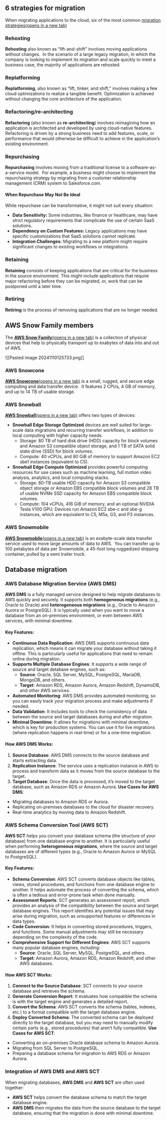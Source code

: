 ## 6 strategies for migration

When migrating applications to the cloud, six of the most common [migration strategies(opens in a new tab)](https://aws.amazon.com/blogs/enterprise-strategy/6-strategies-for-migrating-applications-to-the-cloud/)
### Rehosting
**Rehosting** also known as “lift-and-shift” involves moving applications without changes. 
In the scenario of a large legacy migration, in which the company is looking to implement its migration and scale quickly to meet a business case, the majority of applications are rehosted.   
### Replatforming
**Replatforming**, also known as “lift, tinker, and shift,” involves making a few cloud optimizations to realize a tangible benefit. Optimization is achieved without changing the core architecture of the application.
### Refactoring/re-architecting
**Refactoring** (also known as **re-architecting**) involves reimagining how an application is architected and developed by using cloud-native features. Refactoring is driven by a strong business need to add features, scale, or performance that would otherwise be difficult to achieve in the application’s existing environment.
### Repurchasing
**Repurchasing** involves moving from a traditional license to a software-as-a-service model. 
For example, a business might choose to implement the repurchasing strategy by migrating from a customer relationship management (CRM) system to Salesforce.com.
#### **When Repurchase May Not Be Ideal**
While repurchase can be transformative, it might not suit every situation:
- **Data Sensitivity:** Some industries, like finance or healthcare, may have strict regulatory requirements that complicate the use of certain SaaS solutions.
- **Dependency on Custom Features:** Legacy applications may have specific customizations that SaaS solutions cannot replicate.
- **Integration Challenges:** Migrating to a new platform might require significant changes to existing workflows or integrations.
### Retaining
**Retaining** consists of keeping applications that are critical for the business in the source environment. This might include applications that require major refactoring before they can be migrated, or, work that can be postponed until a later time.
### Retiring
**Retiring** is the process of removing applications that are no longer needed.
## AWS Snow Family members
The [**AWS Snow Family**(opens in a new tab)](https://aws.amazon.com/snow) is a collection of physical devices that help to physically transport up to exabytes of data into and out of AWS. 

![[Pasted image 20241110125733.png]]
### AWS Snowcone 
[**AWS Snowcone**(opens in a new tab)](https://aws.amazon.com/snowcone) is a small, rugged, and secure edge computing and data transfer device. 
It features 2 CPUs, 4 GB of memory, and up to 14 TB of usable storage.
### AWS Snowball
[**AWS Snowball**(opens in a new tab)](https://aws.amazon.com/snowball/) offers two types of devices:
- **Snowball Edge Storage Optimized** devices are well suited for large-scale data migrations and recurring transfer workflows, in addition to local computing with higher capacity needs. 
    - Storage: 80 TB of hard disk drive (HDD) capacity for block volumes and Amazon S3 compatible object storage, and 1 TB of SATA solid state drive (SSD) for block volumes. 
    - Compute: 40 vCPUs, and 80 GiB of memory to support Amazon EC2 sbe1 instances (equivalent to C5).
- **Snowball Edge Compute Optimized** provides powerful computing resources for use cases such as machine learning, full motion video analysis, analytics, and local computing stacks. 
    - Storage: 80-TB usable HDD capacity for Amazon S3 compatible object storage or Amazon EBS compatible block volumes and 28 TB of usable NVMe SSD capacity for Amazon EBS compatible block volumes. 
    - Compute: 104 vCPUs, 416 GiB of memory, and an optional NVIDIA Tesla V100 GPU. Devices run Amazon EC2 sbe-c and sbe-g instances, which are equivalent to C5, M5a, G3, and P3 instances.
### AWS Snowmobile
[**AWS Snowmobile**(opens in a new tab)](https://aws.amazon.com/snowmobile) is an exabyte-scale data transfer service used to move large amounts of data to AWS. 
You can transfer up to 100 petabytes of data per Snowmobile, a 45-foot long ruggedized shipping container, pulled by a semi trailer truck.

## Database migration

### **AWS Database Migration Service (AWS DMS)**
**AWS DMS** is a fully managed service designed to help migrate databases to AWS quickly and securely. It supports both **homogeneous migrations** (e.g., Oracle to Oracle) and **heterogeneous migrations** (e.g., Oracle to Amazon Aurora or PostgreSQL). It is typically used when you want to move a database from an on-premises environment, or even between AWS services, with minimal downtime.
#### Key Features:
- **Continuous Data Replication**: AWS DMS supports continuous data replication, which means it can migrate your database without taking it offline. This is particularly useful for applications that need to remain online during migration.
- **Supports Multiple Database Engines**: It supports a wide range of source and target database engines, such as:
    - **Source**: Oracle, SQL Server, MySQL, PostgreSQL, MariaDB, MongoDB, and others.
    - **Target**: Amazon RDS, Amazon Aurora, Amazon Redshift, DynamoDB, and other AWS services.
- **Automated Monitoring**: AWS DMS provides automated monitoring, so you can easily track your migration process and make adjustments if needed.
- **Data Validation**: It includes tools to check the consistency of data between the source and target databases during and after migration.
- **Minimal Downtime**: It allows for migrations with minimal downtime, which is key for production systems. You can use it for live migrations (where replication happens in real-time) or for a one-time migration.
#### How AWS DMS Works:
1. **Source Database**: AWS DMS connects to the source database and starts extracting data.
2. **Replication Instance**: The service uses a replication instance in AWS to process and transform data as it moves from the source database to the target.
3. **Target Database**: Once the data is processed, it’s moved to the target database, such as Amazon RDS or Amazon Aurora.
**Use Cases for AWS DMS**:
- Migrating databases to Amazon RDS or Aurora.
- Replicating on-premises databases to the cloud for disaster recovery.
- Real-time analytics by moving data to Amazon Redshift.
### **AWS Schema Conversion Tool (AWS SCT)**
**AWS SCT** helps you convert your database schema (the structure of your database) from one database engine to another. It is particularly useful when performing **heterogeneous migrations**, where the source and target databases are of different types (e.g., Oracle to Amazon Aurora or MySQL to PostgreSQL).
#### Key Features:
- **Schema Conversion**: AWS SCT converts database objects like tables, views, stored procedures, and functions from one database engine to another. It helps automate the process of converting the schema, which is often a tedious and error-prone task when done manually.
- **Assessment Reports**: SCT generates an assessment report, which provides an analysis of the compatibility between the source and target database engines. This report identifies any potential issues that may arise during migration, such as unsupported features or differences in data types.
- **Code Conversion**: It helps in converting stored procedures, triggers, and functions. Some manual adjustments may still be necessary depending on the complexity of the code.
- **Comprehensive Support for Different Engines**: AWS SCT supports many popular database engines, including:
    - **Source**: Oracle, SQL Server, MySQL, PostgreSQL, and others.
    - **Target**: Amazon Aurora, Amazon RDS, Amazon Redshift, and other AWS databases.
#### How AWS SCT Works:
1. **Connect to the Source Database**: SCT connects to your source database and retrieves the schema.
2. **Generate Conversion Report**: It evaluates how compatible the schema is with the target engine and generates a detailed report.
3. **Convert the Schema**: AWS SCT converts the schema (tables, indexes, etc.) to a format compatible with the target database engine.
4. **Deploy Converted Schema**: The converted schema can be deployed directly to the target database, but you may need to manually modify certain parts (e.g., stored procedures) that aren’t fully compatible.
**Use Cases for AWS SCT**:
- Converting an on-premises Oracle database schema to Amazon Aurora.
- Migrating from SQL Server to PostgreSQL.
- Preparing a database schema for migration to AWS RDS or Amazon Aurora.
### Integration of AWS DMS and AWS SCT
When migrating databases, **AWS DMS** and **AWS SCT** are often used together:
- **AWS SCT** helps convert the database schema to match the target database engine.
- **AWS DMS** then migrates the data from the source database to the target database, ensuring that the migration is done with minimal downtime.